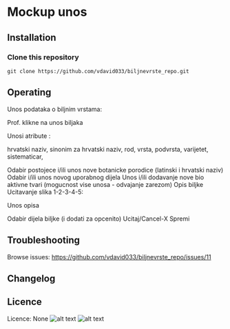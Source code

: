 # Mockup unos
## Installation
### Clone this repository
```
git clone https://github.com/vdavid033/biljnevrste_repo.git

```
## Operating
Unos podataka o biljnim vrstama:

Prof. klikne na unos biljaka

Unosi atribute :

hrvatski naziv,
sinonim za hrvatski naziv,
rod,
vrsta,
podvrsta,
varijetet,
sistematicar,

Odabir postojece i/ili unos nove botanicke porodice (latinski i hrvatski naziv)
Odabir i/ili unos novog uporabnog dijela
Unos i/ili dodavanje nove bio aktivne tvari (mogucnost vise unosa - odvajanje zarezom)
Opis biljke
Ucitavanje slika 1-2-3-4-5:

Unos opisa

Odabir dijela biljke (i dodati za opcenito)
Ucitaj/Cancel-X
Spremi

## Troubleshooting
Browse issues: https://github.com/vdavid033/biljnevrste_repo/issues/11

## Changelog
## Licence
Licence: None
![alt text](https://user-images.githubusercontent.com/48513147/55733729-a1b4a500-5a1e-11e9-9d0f-f92f8c45f2ef.png)
![alt text](https://user-images.githubusercontent.com/48513147/55733761-b002c100-5a1e-11e9-9ba4-e0b41f4d82b9.png)


